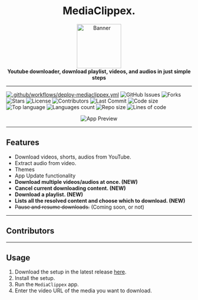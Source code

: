 ﻿<div align="center">
  <h1>MediaClippex.</h1>
  <img src="https://raw.githubusercontent.com/pitzzahh/MediaClippex/main/MediaClippex/Resources/Icon.ico" alt="Banner" width="120" />
  <br>  
  <b>Youtube downloader, download playlist, videos, and audios in just simple steps</b>
</div>

___

[![.github/workflows/deploy-mediaclippex.yml](https://github.com/pitzzahh/MediaClippex/actions/workflows/deploy-mediaclippex.yml/badge.svg)](https://github.com/pitzzahh/MediaClippex/actions/workflows/deploy-mediaclippex.yml)
![GitHub Issues](https://img.shields.io/github/issues/pitzzahh/MediaClippex)
![Forks](https://img.shields.io/github/forks/pitzzahh/MediaClippex)
![Stars](https://img.shields.io/github/stars/pitzzahh/MediaClippex)
![License](https://img.shields.io/github/license/pitzzahh/MediaClippex)
![Contributors](https://img.shields.io/github/contributors/pitzzahh/MediaClippex)
![Last Commit](https://img.shields.io/github/last-commit/pitzzahh/MediaClippex)
![Code size](https://img.shields.io/github/languages/code-size/pitzzahh/MediaClippex)
![Top language](https://img.shields.io/github/languages/top/pitzzahh/MediaClippex)
![Languages count](https://img.shields.io/github/languages/count/pitzzahh/MediaClippex)
![Repo size](https://img.shields.io/github/repo-size/pitzzahh/MediaClippex)
![Lines of code](https://img.shields.io/tokei/lines/github/pitzzahh/MediaClippex?label=lines%20of%20code)

<div align="center">
  <img src="preview.gif" alt="App Preview" />
</div>

___

## Features
- Download videos, shorts, audios from YouTube.
- Extract audio from video.
- Themes
- App Update functionality
- **Download multiple videos/audios at once. (NEW)**
- **Cancel current downloading content. (NEW)** 
- **Download a playlist. (NEW)**
- **Lists all the resolved content and choose which to download. (NEW)**
- ~~Pause and resume downloads.~~ (Coming soon, or not)
___
## Contributors
___
## Usage

1. Download the setup in the latest release [here](https://github.com/pitzzahh/MediaClippex/releases/latest).
2. Install the setup.
3. Run the `MediaClippex` app.
4. Enter the video URL of the media you want to download.
